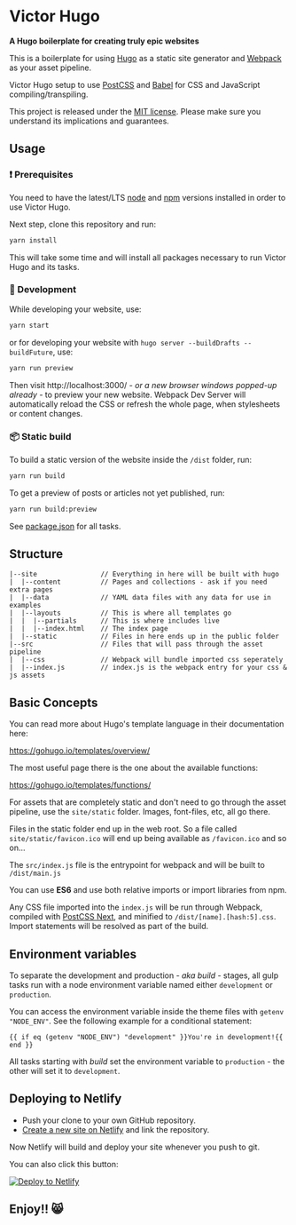# Victor Hugo

**A Hugo boilerplate for creating truly epic websites**

This is a boilerplate for using [Hugo](https://gohugo.io/) as a static site generator and [Webpack](https://webpack.js.org/) as your asset pipeline.

Victor Hugo setup to use [PostCSS](http://postcss.org/) and [Babel](https://babeljs.io/) for CSS and JavaScript compiling/transpiling.

This project is released under the [MIT license](LICENSE). Please make sure you understand its implications and guarantees.

## Usage

### :exclamation: Prerequisites

You need to have the latest/LTS [node](https://nodejs.org/en/download/) and [npm](https://www.npmjs.com/get-npm) versions installed in order to use Victor Hugo.

Next step, clone this repository and run:

```bash
yarn install
```

This will take some time and will install all packages necessary to run Victor Hugo and its tasks.

### :construction_worker: Development

While developing your website, use:

```bash
yarn start
```

or for developing your website with `hugo server --buildDrafts --buildFuture`, use:

```bash
yarn run preview
```

Then visit http://localhost:3000/ _- or a new browser windows popped-up already -_ to preview your new website. Webpack Dev Server will automatically reload the CSS or refresh the whole page, when stylesheets or content changes.

### :package: Static build

To build a static version of the website inside the `/dist` folder, run:

```bash
yarn run build
```

To get a preview of posts or articles not yet published, run:

```bash
yarn run build:preview
```

See [package.json](package.json#L8) for all tasks.

## Structure

```
|--site                // Everything in here will be built with hugo
|  |--content          // Pages and collections - ask if you need extra pages
|  |--data             // YAML data files with any data for use in examples
|  |--layouts          // This is where all templates go
|  |  |--partials      // This is where includes live
|  |  |--index.html    // The index page
|  |--static           // Files in here ends up in the public folder
|--src                 // Files that will pass through the asset pipeline
|  |--css              // Webpack will bundle imported css seperately
|  |--index.js         // index.js is the webpack entry for your css & js assets
```

## Basic Concepts

You can read more about Hugo's template language in their documentation here:

https://gohugo.io/templates/overview/

The most useful page there is the one about the available functions:

https://gohugo.io/templates/functions/

For assets that are completely static and don't need to go through the asset pipeline,
use the `site/static` folder. Images, font-files, etc, all go there.

Files in the static folder end up in the web root. So a file called `site/static/favicon.ico`
will end up being available as `/favicon.ico` and so on...

The `src/index.js` file is the entrypoint for webpack and will be built to `/dist/main.js`

You can use **ES6** and use both relative imports or import libraries from npm.

Any CSS file imported into the `index.js` will be run through Webpack, compiled with [PostCSS Next](http://cssnext.io/), and
minified to `/dist/[name].[hash:5].css`. Import statements will be resolved as part of the build.

## Environment variables

To separate the development and production _- aka build -_ stages, all gulp tasks run with a node environment variable named either `development` or `production`.

You can access the environment variable inside the theme files with `getenv "NODE_ENV"`. See the following example for a conditional statement:

    {{ if eq (getenv "NODE_ENV") "development" }}You're in development!{{ end }}

All tasks starting with _build_ set the environment variable to `production` - the other will set it to `development`.

## Deploying to Netlify

- Push your clone to your own GitHub repository.
- [Create a new site on Netlify](https://app.netlify.com/start) and link the repository.

Now Netlify will build and deploy your site whenever you push to git.

You can also click this button:

[![Deploy to Netlify](https://www.netlify.com/img/deploy/button.svg)](https://app.netlify.com/start/deploy?repository=https://github.com/netlify/victor-hugo)

## Enjoy!! 😸
